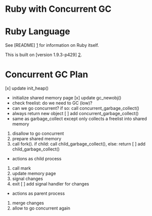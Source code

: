 # Ruby with Concurrent GC

Ruby Language
=============
See [README] [1] for information on Ruby itself.

This is built on [version 1.9.3-p429] [2].

Concurrent GC Plan
==================

[x] update init_heap()
 * initialize shared memory page
[x] update gc_newobj()
 * check freelist: do we need to GC (low)?
 * can we go concurrent? if so: call concurrent_garbage_collect()
 * always return new object
[ ] add concurrent_garbage_collect()
 * same as garbage_collect except only collects a freelist into shared memory
  1. disallow to go concurrent
  2. prepare shared memory
  3. call fork(). if child: call child_garbage_collect(), else: return
[ ] add child_garbage_collect()
 * actions as child process
  1. call mark
  2. update memory page
  3. signal changes
  4. exit
[ ] add signal handler for changes
 * actions as parent process
  1. merge changes
  2. allow to go concurrent again

   [1]: https://github.com/nmbook/ruby-concurrent-gc/blob/master/README "Ruby README"
   [2]: https://github.com/ruby/ruby/tree/ruby_1_9_3                    "Ruby 1.9.3"
